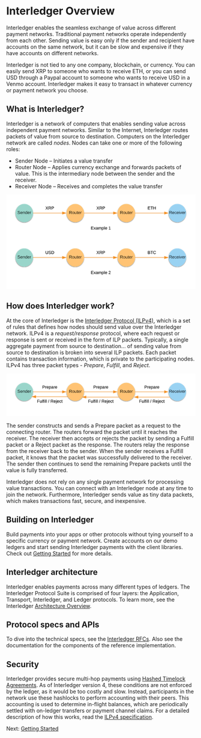 # Interledger Overview

Interledger enables the seamless exchange of value across different payment networks. Traditional payment networks 
operate independently from each other. Sending value is easy only if the sender and recipient have accounts on the same 
network, but it can be slow and expensive if they have accounts on different networks.

Interledger is not tied to any one company, blockchain, or currency. You can easily send XRP to someone who wants to 
receive ETH, or you can send USD through a Paypal account to someone who wants to receive USD in a Venmo account. 
Interledger makes it easy to transact in whatever currency or payment network you choose.

## What is Interledger?
Interledger is a network of computers that enables sending value across independent payment networks. Similar to the Internet, 
Interledger routes packets of value from source to destination. Computers on the Interledger network are 
called *nodes*. Nodes can take one or more of the following roles: 
* Sender Node – Initiates a value transfer
* Router Node – Applies currency exchange and forwards packets of value. This is the intermediary node between 
the sender and the receiver. 
* Receiver Node – Receives and completes the value transfer

![ILP-nodes](images/ilp-nodes.png)

## How does Interledger work?
At the core of Interledger is the [Interledger Protocol (ILPv4)](https://interledger.org/rfcs/0027-interledger-protocol-4/), 
which is a set of rules that defines how nodes should send value over the Interledger network. ILPv4 is a *request/response* 
protocol, where each request or response is sent or received in the form of ILP packets. Typically, a single aggregate payment from source to destination... 
of sending value from source to destination is broken into several ILP packets. Each packet contains transaction 
information, which is private to the participating nodes. ILPv4 has three packet types -  *Prepare*, *Fulfill*, and *Reject*. 

![ILP-packets](images/ilp-packets.png)

The sender constructs and sends a Prepare packet as a request to the connecting router. The routers forward the packet 
until it reaches the receiver. The receiver then accepts or rejects the packet by sending a Fulfill packet or a 
Reject packet as the response. The routers relay the response from the receiver back to the sender. When the sender 
receives a Fulfill packet, it knows that the packet was successfully delivered to the receiver. The sender then 
continues to send the remaining Prepare packets until the value is fully transferred. 

Interledger does not rely on any single payment network for processing value transactions. You can connect with 
an Interledger node at any time to join the network. Furthermore, Interledger sends value as tiny data packets, 
which makes transactions fast, secure, and inexpensive.

## Building on Interledger
Build payments into your apps or other protocols without tying yourself to a specific currency or payment network. 
Create accounts on our demo ledgers and start sending Interledger payments with the client libraries. 
Check out [Getting Started](https://interledger.org/docs/tutorials/getting-started.html) for more details.

## Interledger architecture
Interledger enables payments across many different types of ledgers. The Interledger Protocol Suite is comprised of 
four layers: the Application, Transport, Interledger, and Ledger protocols. To learn more, see the Interledger 
[Architecture Overview](https://interledger.org/rfcs/0001-interledger-architecture/).

## Protocol specs and APIs
To dive into the technical specs, see the [Interledger RFCs](https://github.com/interledger/rfcs). Also see the documentation for the components of the 
reference implementation.

## Security
Interledger provides secure multi-hop payments using 
[Hashed Timelock Agreements](https://github.com/interledger/rfcs/blob/master/0022-hashed-timelock-agreements/0022-hashed-timelock-agreements.md). 
As of Interledger version 4, these conditions are not enforced by the ledger, as it would be too costly and slow. 
Instead, participants in the network use these hashlocks to perform accounting with their peers. This accounting is 
used to determine in-flight balances, which are periodically settled with on-ledger transfers or payment channel claims. 
For a detailed description of how this works, read the 
[ILPv4 specification](https://github.com/interledger/rfcs/blob/master/0027-interledger-protocol-4/0027-interledger-protocol-4.md).

Next: [Getting Started](https://interledger.org/docs/tutorials/getting-started.html)
